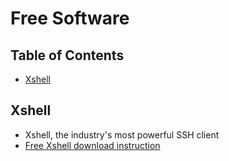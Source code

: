 # Free Software

## Table of Contents
<!-- START doctoc generated TOC please keep comment here to auto update -->
<!-- DON'T EDIT THIS SECTION, INSTEAD RE-RUN doctoc TO UPDATE  -->
- [Xshell](#xshell)
<!-- END doctoc generated TOC please keep comment here to allow auto update -->

## Xshell
- Xshell, the industry's most powerful SSH client
- [Free Xshell download instruction](https://blog.csdn.net/p393975269/article/details/103959420?depth_1-utm_source=distribute.pc_relevant.none-task-blog-BlogCommendFromMachineLearnPai2-1&utm_source=distribute.pc_relevant.none-task-blog-BlogCommendFromMachineLearnPai2-1)
